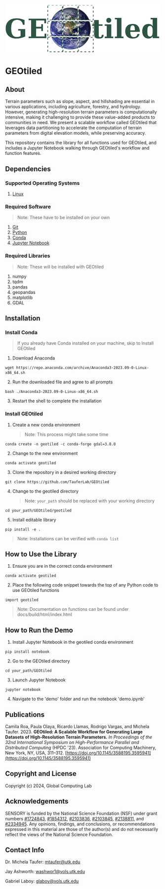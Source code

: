 ![GEOtiled Logo](docs/images/logo.png)

# GEOtiled

## About

Terrain parameters such as slope, aspect, and hillshading are essential in various applications, including agriculture, forestry, 
and hydrology. However, generating high-resolution terrain parameters is computationally intensive, making it challenging to 
provide these value-added products to communities in need. We present a scalable workflow called GEOtiled that leverages data 
partitioning to accelerate the computation of terrain parameters from digital elevation models, while preserving accuracy.

This repository contains the library for all functions used for GEOtiled, and includes a Jupyter Notebook walking through 
GEOtiled's workflow and function features.


## Dependencies

### Supported Operating Systems

1. [Linux](https://www.linux.org/pages/download/)

### Required Software
> Note: These have to be installed on your own

1. [Git](https://git-scm.com/downloads)
2. [Python](https://www.python.org/downloads/)
3. [Conda](https://www.anaconda.com/download/)
4. [Jupyter Notebook](https://jupyter.org/install)

### Required Libraries
> Note: These will be installed with GEOtiled

1. numpy
2. tqdm
3. pandas
4. geopandas
5. matplotlib
6. GDAL

## Installation

### Install Conda
> If you already have Conda installed on your machine, skip to Install GEOtiled
1. Download Anaconda
```
wget https://repo.anaconda.com/archive/Anaconda3-2023.09-0-Linux-x86_64.sh
```
2. Run the downloaded file and agree to all prompts
```
bash ./Anaconda3-2023.09-0-Linux-x86_64.sh
```
3. Restart the shell to complete the installation

### Install GEOtiled

1. Create a new conda environment
   > Note: This process might take some time
```
conda create -n geotiled -c conda-forge gdal=3.8.0
```
2. Change to the new environment
```
conda activate geotiled
```
3. Clone the repository in a desired working directory
```
git clone https://github.com/TauferLab/GEOtiled
```
4. Change to the geotiled directory
   > Note: `your_path` should be replaced with your working directory
```
cd your_path/GEOtiled/geotiled
```
5. Install editable library
```
pip install -e .
```

> Note: Installations can be verified with `conda list`

## How to Use the Library

1. Ensure you are in the correct conda environment
```
conda activate geotiled
```
2. Place the following code snippet towards the top of any Python code to use GEOtiled functions
```
import geotiled
```
> Note: Documentation on functions can be found under docs/build/html/index.html

## How to Run the Demo

1. Install Jupyter Notebook in the geotiled conda environment
```
pip install notebook
```
2. Go to the GEOtiled directory
```
cd your_path/GEOtiled
```
3. Launch Jupyter Notebook
```
jupyter notebook
```
4. Navigate to the 'demo' folder and run the notebook 'demo.ipynb'

## Publications

Camila Roa, Paula Olaya, Ricardo Llamas, Rodrigo Vargas, and Michela Taufer. 2023. **GEOtiled: A Scalable Workflow
for Generating Large Datasets of High-Resolution Terrain Parameters.** *In Proceedings of the 32nd International Symposium 
on High-Performance Parallel and Distributed Computing* (HPDC '23). Association for Computing Machinery, New York, NY, USA, 
311–312. [https://doi.org/10.1145/3588195.3595941](https://doi.org/10.1145/3588195.3595941)

## Copyright and License

Copyright (c) 2024, Global Computing Lab

## Acknowledgements

SENSORY is funded by the National Science Foundation (NSF) under grant numbers [#1724843](https://www.nsf.gov/awardsearch/showAward?AWD_ID=1724843&HistoricalAwards=false), 
[#1854312](https://www.nsf.gov/awardsearch/showAward?AWD_ID=1854312&HistoricalAwards=false), [#2103836](https://www.nsf.gov/awardsearch/showAward?AWD_ID=2103836&HistoricalAwards=false), 
[#2103845](https://www.nsf.gov/awardsearch/showAward?AWD_ID=2103845&HistoricalAwards=false), [#2138811](https://www.nsf.gov/awardsearch/showAward?AWD_ID=2138811&HistoricalAwards=false), 
and [#2334945](https://www.nsf.gov/awardsearch/showAward?AWD_ID=2334945&HistoricalAwards=false).
Any opinions, findings, and conclusions, or recommendations expressed in this material are those of the author(s) 
and do not necessarily reflect the views of the National Science Foundation. 

## Contact Info

Dr. Michela Taufer: mtaufer@utk.edu

Jay Ashworth: washwor1@vols.utk.edu

Gabriel Laboy: glaboy@vols.utk.edu
